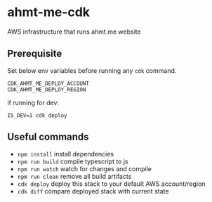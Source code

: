 # ahmt-me-cdk
AWS infrastructure that runs ahmt.me website

## Prerequisite
Set below env variables before running any `cdk` command.
```
CDK_AHMT_ME_DEPLOY_ACCOUNT
CDK_AHMT_ME_DEPLOY_REGION
```

if running for dev:
```
IS_DEV=1 cdk deploy
```

## Useful commands

* `npm install`     install dependencies
* `npm run build`   compile typescript to js
* `npm run watch`   watch for changes and compile
* `npm run clean`   remove all build artifacts
* `cdk deploy`      deploy this stack to your default AWS account/region
* `cdk diff`        compare deployed stack with current state
